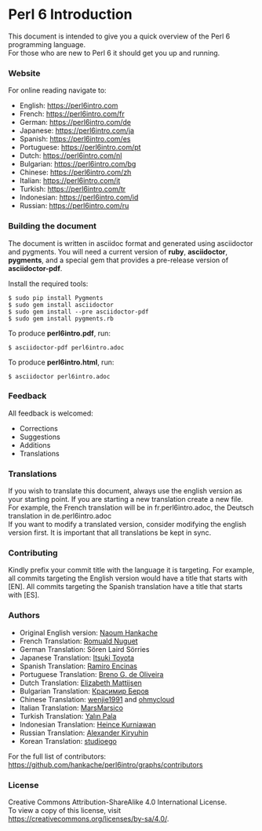 # Perl 6 Introduction

This document is intended to give you a quick overview of the Perl 6 programming language.  
For those who are new to Perl 6 it should get you up and running.

### Website
For online reading navigate to:  
* English: https://perl6intro.com
* French: https://perl6intro.com/fr
* German: https://perl6intro.com/de
* Japanese: https://perl6intro.com/ja
* Spanish: https://perl6intro.com/es
* Portuguese: https://perl6intro.com/pt
* Dutch: https://perl6intro.com/nl
* Bulgarian: https://perl6intro.com/bg
* Chinese: https://perl6intro.com/zh
* Italian: https://perl6intro.com/it
* Turkish: https://perl6intro.com/tr
* Indonesian: https://perl6intro.com/id
* Russian: https://perl6intro.com/ru

### Building the document
The document is written in asciidoc format and generated using
asciidoctor and pygments.  You will need a current version of **ruby**,
**asciidoctor**, **pygments**, and a special gem that provides a pre-release version
of **asciidoctor-pdf**.

Install the required tools:

    $ sudo pip install Pygments
    $ sudo gem install asciidoctor
    $ sudo gem install --pre asciidoctor-pdf
    $ sudo gem install pygments.rb

To produce **perl6intro.pdf**, run:

    $ asciidoctor-pdf perl6intro.adoc

To produce **perl6intro.html**, run:

    $ asciidoctor perl6intro.adoc

### Feedback
All feedback is welcomed:
* Corrections
* Suggestions
* Additions
* Translations

### Translations
If you wish to translate this document, always use the english version as your starting point.
If you are starting a new translation create a new file. For example, the French translation will be in fr.perl6intro.adoc, the Deutsch translation in de.perl6intro.adoc  
If you want to modify a translated version, consider modifying the english version first. It is important that all translations be kept in sync.

### Contributing
Kindly prefix your commit title with the language it is targeting. For example, all commits targeting the English version would have a title that starts with [EN]. All commits targeting the Spanish translation have a title that starts with [ES].

### Authors
* Original English version: [Naoum Hankache](https://github.com/hankache)
* French Translation: [Romuald Nuguet](https://github.com/kolikov)
* German Translation: Sören Laird Sörries
* Japanese Translation: [Itsuki Toyota](https://github.com/titsuki)
* Spanish Translation: [Ramiro Encinas](https://github.com/ramiroencinas)
* Portuguese Translation: [Breno G. de Oliveira](https://github.com/garu)
* Dutch Translation: [Elizabeth Mattijsen](https://github.com/lizmat)
* Bulgarian Translation: [Красимир Беров](https://github.com/kberov)
* Chinese Translation: [wenjie1991](https://github.com/wenjie1991) and [ohmycloud](https://ohmycloud.github.io)
* Italian Translation: [MarsMarsico](https://github.com/marsmarsico)
* Turkish Translation: [Yalın Pala](https://github.com/yplog)
* Indonesian Translation: [Heince Kurniawan](https://github.com/heince)
* Russian Translation: [Alexander Kiryuhin](https://github.com/Altai-man)
* Korean Translation: [studioego](http://github.com/studioego)

For the full list of contributors: https://github.com/hankache/perl6intro/graphs/contributors

### License
Creative Commons Attribution-ShareAlike 4.0 International License.  
To view a copy of this license, visit https://creativecommons.org/licenses/by-sa/4.0/.
